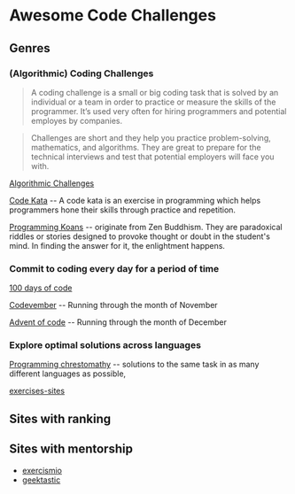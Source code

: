 # Awesome Code Challenges

## Genres

### (Algorithmic) Coding Challenges

> A coding challenge is a small or big coding task that is solved by an individual or a team in order to practice or measure the skills of the programmer. It’s used very often for hiring programmers and potential employes by companies.

> Challenges are short and they help you practice problem-solving, mathematics, and algorithms. They are great to prepare for the technical interviews and test that potential employers will face you with.

[Algorithmic Challenges](./algorithmic-challenges.md)

[Code Kata](./codekata.md) -- A code kata is an exercise in programming which helps programmers hone their skills through practice and repetition.

[Programming Koans](./koans.md) -- originate from Zen Buddhism. They are paradoxical riddles or stories designed to provoke thought or doubt in the student's mind. In finding the answer for it, the enlightment happens.

### Commit to coding every day for a period of time

[100 days of code](./100daysofcode.md)

[Codevember](./codevember.md) -- Running through the month of November

[Advent of code](./adventofcode.md) -- Running through the month of December

### Explore optimal solutions across languages

[Programming chrestomathy](./chrestomathy.md) -- solutions to the same task in as many different languages as possible,

[exercises-sites](./exercises-sites.md)

## Sites with ranking

## Sites with mentorship

- [exercismio](./exercismio.md)
- [geektastic](./geektastic.md)
